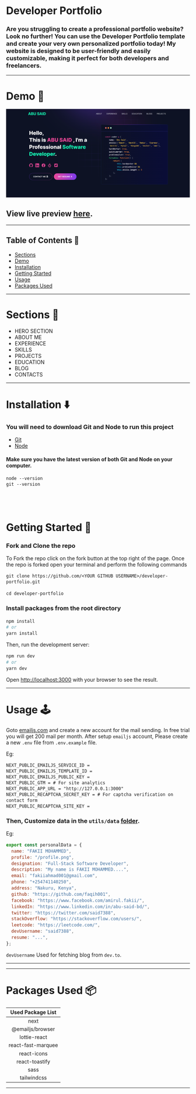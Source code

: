 # Developer Portfolio

### Are you struggling to create a professional portfolio website? Look no further! You can use the Developer Portfolio template and create your very own personalized portfolio today! My website is designed to be user-friendly and easily customizable, making it perfect for both developers and freelancers.

---

# Demo :movie_camera:

![](./public/image/screen.png)

## View live preview [here](https://abusaid.netlify.app/).

---

## Table of Contents :scroll:

- [Sections](#sections-bookmark)
- [Demo](#demo-movie_camera)
- [Installation](#installation-arrow_down)
- [Getting Started](#getting-started-dart)
- [Usage](#usage-joystick)
- [Packages Used](#packages-used-package)

---

# Sections :bookmark:

- HERO SECTION
- ABOUT ME
- EXPERIENCE
- SKILLS
- PROJECTS
- EDUCATION
- BLOG
- CONTACTS

---

# Installation :arrow_down:

### You will need to download Git and Node to run this project

- [Git](https://git-scm.com/downloads)
- [Node](https://nodejs.org/en/download/)

#### Make sure you have the latest version of both Git and Node on your computer.

```
node --version
git --version
```

## <br />

# Getting Started :dart:

### Fork and Clone the repo

To Fork the repo click on the fork button at the top right of the page. Once the repo is forked open your terminal and perform the following commands

```
git clone https://github.com/<YOUR GITHUB USERNAME>/developer-portfolio.git

cd developer-portfolio
```

### Install packages from the root directory

```bash
npm install
# or
yarn install
```

Then, run the development server:

```bash
npm run dev
# or
yarn dev
```

Open [http://localhost:3000](http://localhost:3000) with your browser to see the result.

---

# Usage :joystick:

Goto [emailjs.com](https://www.emailjs.com/) and create a new account for the mail sending. In free trial you will get 200 mail per month. After setup `emailjs` account, Please create a new `.env` file from `.env.example` file.

Eg:

```env
NEXT_PUBLIC_EMAILJS_SERVICE_ID =
NEXT_PUBLIC_EMAILJS_TEMPLATE_ID =
NEXT_PUBLIC_EMAILJS_PUBLIC_KEY =
NEXT_PUBLIC_GTM = # For site analytics
NEXT_PUBLIC_APP_URL = "http://127.0.0.1:3000"
NEXT_PUBLIC_RECAPTCHA_SECRET_KEY = # For captcha verification on contact form
NEXT_PUBLIC_RECAPTCHA_SITE_KEY =
```

### Then, Customize data in the `utils/data` [folder](https://github.com/said7388/developer-portfolio/tree/main/utils/data).

Eg:

```javascript
export const personalData = {
  name: "FAKII MOHAMMED",
  profile: "/profile.png",
  designation: "Full-Stack Software Developer",
  description: "My name is FAKII MOHAMMED....",
  email: "fakiiahmad001@gmail.com",
  phone: "+254741140250",
  address: "Nakuru, Kenya",
  github: "https://github.com/faqih001",
  facebook: "https://www.facebook.com/amirul.fakii/",
  linkedIn: "https://www.linkedin.com/in/abu-said-bd/",
  twitter: "https://twitter.com/said7388",
  stackOverflow: "https://stackoverflow.com/users/",
  leetcode: "https://leetcode.com/",
  devUsername: "said7388",
  resume: "...",
};
```

`devUsername` Used for fetching blog from `dev.to`.

---

---

# Packages Used :package:

| Used Package List  |
| :----------------: |
|        next        |
|  @emailjs/browser  |
|    lottie-react    |
| react-fast-marquee |
|    react-icons     |
|   react-toastify   |
|        sass        |
|    tailwindcss     |

---
